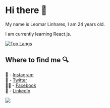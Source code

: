 # Hi there 👋

<p>My name is Leomar Linhares, I am 24 years old.</p>
<p> I am currently learning React.js.</ p>

[![Top Langs](https://github-readme-stats.vercel.app/api/top-langs/?username=LeomarLinhares&layout=compact)](https://github.com/LeomarLinhares/github-readme-stats)
## Where to find me :mag:

 📸 - [Instagram](http://instagram.com/leomarlinhares)<br>
 🐤 - [Twitter](http://twitter.com/leomarlinhares)<br>
 👍🏼 - [Facebook](http://facebook.com/leomarlinhares)<br>
 👥 - [LinkedIn](https://www.linkedin.com/in/leomarlinhares)
 
![](https://komarev.com/ghpvc/?username=LeomarLinhares&style=flat-square&color=blueviolet)
